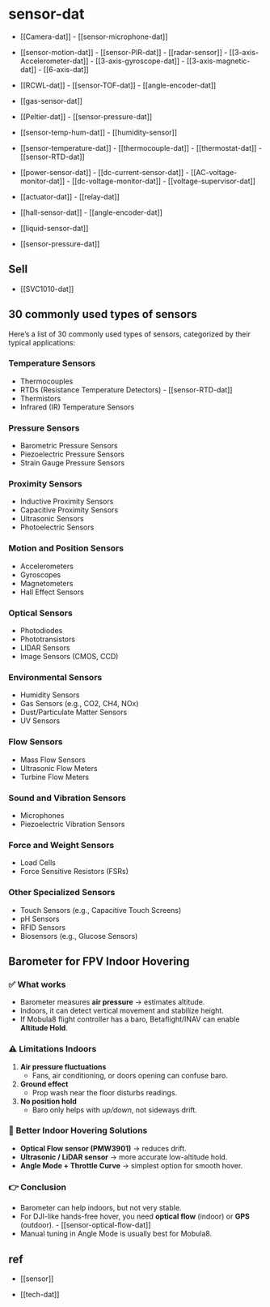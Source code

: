 
# sensor-dat 

- [[Camera-dat]] - [[sensor-microphone-dat]]

- [[sensor-motion-dat]] - [[sensor-PIR-dat]] - [[radar-sensor]] - [[3-axis-Accelerometer-dat]] - [[3-axis-gyroscope-dat]] - [[3-axis-magnetic-dat]] - [[6-axis-dat]]

- [[RCWL-dat]] - [[sensor-TOF-dat]] - [[angle-encoder-dat]]

- [[gas-sensor-dat]]

- [[Peltier-dat]] - [[sensor-pressure-dat]] 

- [[sensor-temp-hum-dat]] - [[humidity-sensor]]

- [[sensor-temperature-dat]] - [[thermocouple-dat]] - [[thermostat-dat]] - [[sensor-RTD-dat]]


- [[power-sensor-dat]] - [[dc-current-sensor-dat]] - [[AC-voltage-monitor-dat]] - [[dc-voltage-monitor-dat]] - [[voltage-supervisor-dat]]


- [[actuator-dat]] - [[relay-dat]]

- [[hall-sensor-dat]] - [[angle-encoder-dat]]

- [[liquid-sensor-dat]] 

- [[sensor-pressure-dat]]




## Sell 

- [[SVC1010-dat]]



## 30 commonly used types of sensors

Here’s a list of 30 commonly used types of sensors, categorized by their typical applications:

### Temperature Sensors

- Thermocouples
- RTDs (Resistance Temperature Detectors) - [[sensor-RTD-dat]]
- Thermistors
- Infrared (IR) Temperature Sensors


### Pressure Sensors
- Barometric Pressure Sensors
- Piezoelectric Pressure Sensors
- Strain Gauge Pressure Sensors

### Proximity Sensors
- Inductive Proximity Sensors
- Capacitive Proximity Sensors
- Ultrasonic Sensors
- Photoelectric Sensors

### Motion and Position Sensors
- Accelerometers
- Gyroscopes
- Magnetometers
- Hall Effect Sensors

### Optical Sensors
- Photodiodes
- Phototransistors
- LIDAR Sensors
- Image Sensors (CMOS, CCD)

### Environmental Sensors
- Humidity Sensors
- Gas Sensors (e.g., CO2, CH4, NOx)
- Dust/Particulate Matter Sensors
- UV Sensors

### Flow Sensors
- Mass Flow Sensors
- Ultrasonic Flow Meters
- Turbine Flow Meters

### Sound and Vibration Sensors
- Microphones
- Piezoelectric Vibration Sensors

### Force and Weight Sensors
- Load Cells
- Force Sensitive Resistors (FSRs)

### Other Specialized Sensors
- Touch Sensors (e.g., Capacitive Touch Screens)
- pH Sensors
- RFID Sensors
- Biosensors (e.g., Glucose Sensors)



## Barometer for FPV Indoor Hovering

### ✅ What works
- Barometer measures **air pressure** → estimates altitude.
- Indoors, it can detect vertical movement and stabilize height.
- If Mobula8 flight controller has a baro, Betaflight/INAV can enable **Altitude Hold**.

### ⚠️ Limitations Indoors
1. **Air pressure fluctuations**  
   - Fans, air conditioning, or doors opening can confuse baro.
2. **Ground effect**  
   - Prop wash near the floor disturbs readings.
3. **No position hold**  
   - Baro only helps with *up/down*, not sideways drift.

### 🚀 Better Indoor Hovering Solutions
- **Optical Flow sensor (PMW3901)** → reduces drift.
- **Ultrasonic / LiDAR sensor** → more accurate low-altitude hold.
- **Angle Mode + Throttle Curve** → simplest option for smooth hover.

### 👉 Conclusion
- Barometer can help indoors, but not very stable.
- For DJI-like hands-free hover, you need **optical flow** (indoor) or **GPS** (outdoor). - [[sensor-optical-flow-dat]]
- Manual tuning in Angle Mode is usually best for Mobula8.



## ref 

- [[sensor]]

- [[tech-dat]]